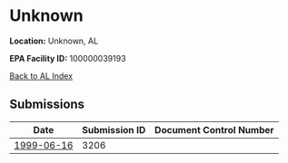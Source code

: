 # Unknown

**Location:** Unknown, AL

**EPA Facility ID:** 100000039193

[Back to AL Index](../../index.md)

## Submissions

| Date | Submission ID | Document Control Number |
|------|--------------|-------------------------|
| [1999-06-16](submissions/3206.md) | 3206 |  |
